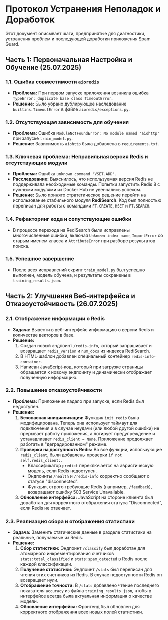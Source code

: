 # Протокол Устранения Неполадок и Доработок

Этот документ описывает шаги, предпринятые для диагностики, устранения проблем и последующей доработки приложения Spam Guard.

## Часть 1: Первоначальная Настройка и Обучение (25.07.2025)

### 1.1. Ошибка совместимости `aioredis`

- **Проблема:** При первом запуске приложения возникла ошибка `TypeError: duplicate base class TimeoutError`.
- **Решение:** Было убрано дублирующее наследование `builtins.TimeoutError` в файле `aioredis/exceptions.py`.

### 1.2. Отсутствующая зависимость для обучения

- **Проблема:** Ошибка `ModuleNotFoundError: No module named 'aiohttp'` при запуске `train_model.py`.
- **Решение:** Зависимость `aiohttp` была добавлена в `requirements.txt`.

### 1.3. Ключевая проблема: Неправильная версия Redis и отсутствующие модули

- **Проблема:** Ошибка `unknown command 'VSET.ADD'`.
- **Расследование:** Выяснилось, что используемая версия Redis не поддерживала необходимые команды. Попытки запустить Redis 8 с нужными модулями из Docker Hub не увенчались успехом.
- **Решение:** Было принято стратегическое решение перейти на использование стабильного модуля **RediSearch**. Код был полностью переписан для работы с командами `FT.CREATE`, `HSET` и `FT.SEARCH`.

### 1.4. Рефакторинг кода и сопутствующие ошибки

- В процессе перехода на RediSearch были исправлены многочисленные ошибки, включая `Unknown index name`, `ImportError` со старым именем класса и `AttributeError` при разборе результатов поиска.

### 1.5. Успешное завершение

- После всех исправлений скрипт `train_model.py` был успешно выполнен, модель обучена, и результаты сохранены в `training_results.json`.

## Часть 2: Улучшения Веб-интерфейса и Отказоустойчивость (26.07.2025)

### 2.1. Отображение информации о Redis

- **Задача:** Вывести в веб-интерфейс информацию о версии Redis и количестве векторов в базе.
- **Решение:**
    1. Создан новый эндпоинт `/redis-info`, который запрашивает и возвращает `redis_version` и `num_docs` из индекса RediSearch.
    2. В HTML-шаблон добавлен специальный контейнер `redis-info-container`.
    3. Написан JavaScript-код, который при загрузке страницы обращается к новому эндпоинту и динамически отображает полученную информацию.

### 2.2. Повышение отказоустойчивости

- **Проблема:** Приложение падало при запуске, если Redis был недоступен.
- **Решение:**
    1. **Безопасная инициализация:** Функция `init_redis` была модифицирована. Теперь она использует таймаут для подключения и в случае неудачи (или любой другой ошибки) не прерывает работу приложения, а логирует предупреждение и устанавливает `redis_client = None`. Приложение продолжает работать в "деградированном" режиме.
    2. **Проверки на доступность Redis:** Во все функции, использующие `redis_client`, были добавлены проверки `if not self.redis_client:`. 
        - Классификатор `predict` переключается на эвристическую модель, если Redis недоступен.
        - Эндпоинты `/health` и `/redis-info` корректно сообщают о статусе "disconnected".
        - Функции, строго требующие Redis (например, `/feedback`), возвращают ошибку 503 Service Unavailable.
    3. **Обновление интерфейса:** JavaScript на стороне клиента был доработан для корректного отображения статуса "Disconnected", если Redis не отвечает.

### 2.3. Реализация сбора и отображения статистики

- **Задача:** Заменить статические данные в разделе статистики на реальные, получаемые из Redis.
- **Решение:**
    1. **Сбор статистики:** Эндпоинт `/classify` был доработан для атомарного инкрементирования счетчиков `stats:total_classified` и `stats:spam_detected` в Redis после каждой классификации.
    2. **Получение статистики:** Эндпоинт `/stats` был переписан для чтения этих счетчиков из Redis. В случае недоступности Redis он возвращает нули.
    3. **Отображение точности:** В `/stats` добавлено чтение последнего показателя `accuracy` из файла `training_results.json`, чтобы в интерфейсе всегда была актуальная информация о качестве модели.
    4. **Обновление интерфейса:** Фронтенд был обновлен для корректного отображения всех новых полей статистики.